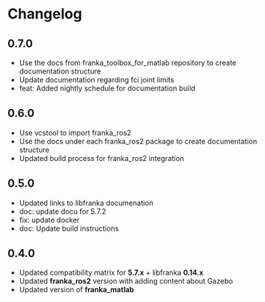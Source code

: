 # Changelog

## 0.7.0

- Use the docs from franka_toolbox_for_matlab repository to create documentation structure
- Update documentation regarding fci joint limits
- feat: Added nightly schedule for documentation build

## 0.6.0

- Use vcstool to import franka_ros2
- Use the docs under each franka_ros2 package to create documentation structure
- Updated build process for franka_ros2 integration

## 0.5.0
- Updated links to libfranka documenation
- doc: update docu for 5.7.2
- fix: update docker
- doc: Update build instructions

## 0.4.0
- Updated compatibility matrix for **5.7.x** + libfranka **0.14.x**
- Updated **franka_ros2** version with adding content about Gazebo
- Updated version of **franka_matlab**
